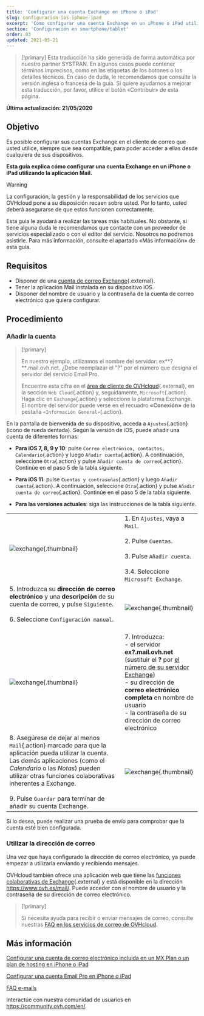 ```yaml
---
title: 'Configurar una cuenta Exchange en iPhone o iPad'
slug: configuracion-ios-iphone-ipad
excerpt: 'Cómo configurar una cuenta Exchange en un iPhone o iPad utilizando la aplicación Mail'
section: 'Configuración en smartphone/tablet'
order: 03
updated: 2021-05-21
---
```



> [!primary]
> Esta traducción ha sido generada de forma automática por nuestro partner SYSTRAN. En algunos casos puede contener términos imprecisos, como en las etiquetas de los botones o los detalles técnicos. En caso de duda, le recomendamos que consulte la versión inglesa o francesa de la guía. Si quiere ayudarnos a mejorar esta traducción, por favor, utilice el botón «Contribuir» de esta página.
> 

**Última actualización: 21/05/2020**

## Objetivo

Es posible configurar sus cuentas Exchange en el cliente de correo que usted utilice, siempre que sea compatible, para poder acceder a ellas desde cualquiera de sus dispositivos.

**Esta guía explica cómo configurar una cuenta Exchange en un iPhone o iPad utilizando la aplicación Mail.**

> [!warning]
>
> La configuración, la gestión y la responsabilidad de los servicios que OVHcloud pone a su disposición recaen sobre usted. Por lo tanto, usted deberá asegurarse de que estos funcionen correctamente.
>
> Esta guía le ayudará a realizar las tareas más habituales. No obstante, si tiene alguna duda le recomendamos que contacte con un proveedor de servicios especializado o con el editor del servicio. Nosotros no podremos asistirle. Para más información, consulte el apartado «Más información» de esta guía.
>

## Requisitos

- Disponer de una [cuenta de correo Exchange](https://www.ovhcloud.com/es-es/emails/){.external}.
- Tener la aplicación Mail instalada en su dispositivo iOS.
- Disponer del nombre de usuario y la contraseña de la cuenta de correo electrónico que quiera configurar.

## Procedimiento

### Añadir la cuenta <a name="addaccount"></a>

> [!primary]
>
> En nuestro ejemplo, utilizamos el nombre del servidor: ex**?**.mail.ovh.net. ¿Debe reemplazar el "?" por el número que designa el servidor del servicio Email Pro.
>
> Encuentre esta cifra en el [área de cliente de OVHcloud](https://www.ovh.com/auth/?action=gotomanager&from=https://www.ovh.es/&ovhSubsidiary=es){.external}, en la sección `Web Cloud`{.action} y, seguidamente, `Microsoft`{.action}.
> Haga clic en `Exchange`{.action} y seleccione la plataforma Exchange. El nombre del servidor puede verse en el recuadro **«Conexión»** de la pestaña `«Información General»`{.action}.
>

En la pantalla de bienvenida de su dispositivo, acceda a `Ajustes`{.action} (icono de rueda dentada). Según la versión de iOS, puede añadir una cuenta de diferentes formas:

- **Para iOS 7, 8, 9 y 10**: pulse `Correo electrónico, contactos, Calendario`{.action} y luego `Añadir cuenta`{.action}. A continuación, seleccione `Otra`{.action} y pulse `Añadir cuenta de correo`{.action}. Continúe en el paso 5 de la tabla siguiente.

- **Para iOS 11**: pulse `Cuentas y contraseñas`{.action} y luego `Añadir cuenta`{.action}. A continuación, seleccione `Otra`{.action} y pulse `Añadir cuenta de correo`{.action}. Continúe en el paso 5 de la tabla siguiente.

- **Para las versiones actuales**: siga las instrucciones de la tabla siguiente.

| | |
|---|---|
|![exchange](images/configuration-mailex-ios-step01.gif){.thumbnail}|1. En `Ajustes`, vaya a `Mail`. <br><br> 2. Pulse `Cuentas`.<br><br> 3. Pulse `Añadir cuenta`.<br><br> 3.4. Seleccione `Microsoft Exchange`.|
|5. Introduzca su **dirección de correo electrónico** y una **descripción** de su cuenta de correo, y pulse `Siguiente`.<br><br>6. Seleccione `Configuración manual`.<br><br>|![exchange](images/configuration-mailex-ios-step02.png){.thumbnail}|
|![exchange](images/configuration-mailex-ios-step03.png){.thumbnail}|7. Introduzca: <br>- el servidor **ex?.mail.ovh.net** (sustituir el **?** por [el número de su servidor Exchange](#addaccount))<br>- su dirección de **correo electrónico completa** en nombre de usuario <br>- la contraseña de su dirección de correo electrónico|
|8. Asegúrese de dejar al menos `Mail`{.action} marcado para que la aplicación pueda utilizar la cuenta. Las demás aplicaciones (como el *Calendario* o las *Notas*) pueden utilizar otras funciones colaborativas inherentes a Exchange.<br><br>9. Pulse `Guardar` para terminar de añadir su cuenta Exchange.|![exchange](images/configuration-mailex-ios-step04.png){.thumbnail}|

Si lo desea, puede realizar una prueba de envío para comprobar que la cuenta esté bien configurada.

### Utilizar la dirección de correo

Una vez que haya configurado la dirección de correo electrónico, ya puede empezar a utilizarla enviando y recibiendo mensajes.

OVHcloud también ofrece una aplicación web que tiene las [funciones colaborativas de Exchange](https://www.ovhcloud.com/es-es/emails/){.external} y está disponible en la dirección <https://www.ovh.es/mail/>. Puede acceder con el nombre de usuario y la contraseña de su dirección de correo electrónico.

> [!primary]
>
> Si necesita ayuda para recibir o enviar mensajes de correo, consulte nuestras [FAQ en los servicios de correo de OVHcloud](https://docs.ovh.com/es/emails/correo-electronico-faq/).
>

## Más información

[Configurar una cuenta de correo electrónico incluida en un MX Plan o un plan de hosting en iPhone o iPad](https://docs.ovh.com/es/emails/correo_guia_de_configuracion_en_iphone_ios_91/)

[Configurar una cuenta Email Pro en iPhone o iPad](https://docs.ovh.com/es/emails-pro/configuracion-ios-iphone-ipad/)

[FAQ e-mails](https://docs.ovh.com/es/emails/correo-electronico-faq/)

Interactúe con nuestra comunidad de usuarios en <https://community.ovh.com/en/>.